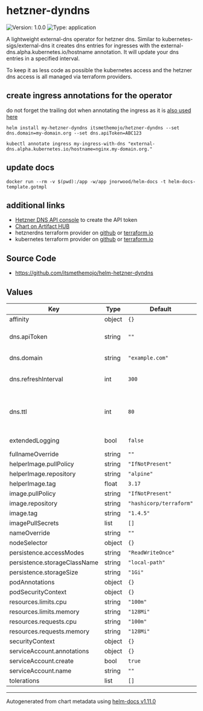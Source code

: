 # hetzner-dyndns

![Version: 1.0.0](https://img.shields.io/badge/Version-1.0.0-informational?style=flat-square) ![Type: application](https://img.shields.io/badge/Type-application-informational?style=flat-square)

A lightweight external-dns operator for hetzner dns.
Similar to kubernetes-sigs/external-dns it creates dns entries for ingresses with the external-dns.alpha.kubernetes.io/hostname annotation.
It will update your dns entries in a specified interval.

To keep it as less code as possible the kubernetes access and the hetzner dns access is all managed via terraform providers.

## create ingress annotations for the operator

do not forget the trailing dot when annotating the ingress as it is [also used here](https://github.com/kubernetes-sigs/external-dns#running-locally)

```
helm install my-hetzner-dyndns itsmethemojo/hetzner-dyndns --set dns.domain=my-domain.org --set dns.apiToken=ABC123

kubectl annotate ingress my-ingress-with-dns "external-dns.alpha.kubernetes.io/hostname=nginx.my-domain.org."
```

## update docs

```
docker run --rm -v $(pwd):/app -w/app jnorwood/helm-docs -t helm-docs-template.gotmpl
```

## additional links

* [Hetzner DNS API console](https://dns.hetzner.com/) to create the API token
* [Chart on Artifact HUB](https://artifacthub.io/packages/helm/itsmethemojo/hetzner-dyndns)
* hetznerdns terraform provider on [github](https://github.com/timohirt/terraform-provider-hetznerdns) or [terraform.io](https://registry.terraform.io/providers/timohirt/hetznerdns/latest/docs)
* kubernetes terraform provider on [github](https://github.com/hashicorp/terraform-provider-kubernetes) or [terraform.io](https://registry.terraform.io/providers/hashicorp/kubernetes/latest/docs)

## Source Code

* <https://github.com/itsmethemojo/helm-hetzner-dyndns>

## Values

| Key | Type | Default | Description |
|-----|------|---------|-------------|
| affinity | object | `{}` |  |
| dns.apiToken | string | `""` | hetzner dns api token, see https://dns.hetzner.com/ |
| dns.domain | string | `"example.com"` | hetzner dns zone domain |
| dns.refreshInterval | int | `300` | interval in seconds in which DNS records will be synched |
| dns.ttl | int | `80` | hetzner dns ttl for entries, different ttl per subdomain via annotation is not yet supported |
| extendedLogging | bool | `false` | toggle debug-like logging |
| fullnameOverride | string | `""` |  |
| helperImage.pullPolicy | string | `"IfNotPresent"` |  |
| helperImage.repository | string | `"alpine"` |  |
| helperImage.tag | float | `3.17` |  |
| image.pullPolicy | string | `"IfNotPresent"` |  |
| image.repository | string | `"hashicorp/terraform"` |  |
| image.tag | string | `"1.4.5"` |  |
| imagePullSecrets | list | `[]` |  |
| nameOverride | string | `""` |  |
| nodeSelector | object | `{}` |  |
| persistence.accessModes | string | `"ReadWriteOnce"` |  |
| persistence.storageClassName | string | `"local-path"` |  |
| persistence.storageSize | string | `"1Gi"` |  |
| podAnnotations | object | `{}` |  |
| podSecurityContext | object | `{}` |  |
| resources.limits.cpu | string | `"100m"` |  |
| resources.limits.memory | string | `"128Mi"` |  |
| resources.requests.cpu | string | `"100m"` |  |
| resources.requests.memory | string | `"128Mi"` |  |
| securityContext | object | `{}` |  |
| serviceAccount.annotations | object | `{}` |  |
| serviceAccount.create | bool | `true` |  |
| serviceAccount.name | string | `""` |  |
| tolerations | list | `[]` |  |

----------------------------------------------
Autogenerated from chart metadata using [helm-docs v1.11.0](https://github.com/norwoodj/helm-docs/releases/v1.11.0)

